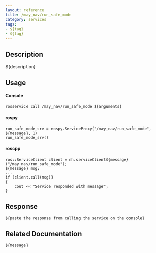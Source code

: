 ```yaml
---
layout: reference
title: /may_nav/run_safe_mode
category: services
tags: 
- ${tag} 
- ${tag}
---
```


## Description
${description}

## Usage
#### Console
```
rosservice call /may_nav/run_safe_mode ${arguments}
```

#### rospy
```
run_safe_mode_srv = rospy.ServiceProxy("/may_nav/run_safe_mode", ${message}, 1)
run_safe_mode_srv()
```

#### roscpp
```
ros::ServiceClient client = nh.serviceClient${message}("/may_nav/run_safe_mode");
${message} msg;
...
if (client.call(msg))
{
    cout << "Service responded with message";
}
```

## Response
```
${paste the response from calling the service on the console}
```

## Related Documentation
``${message}``  